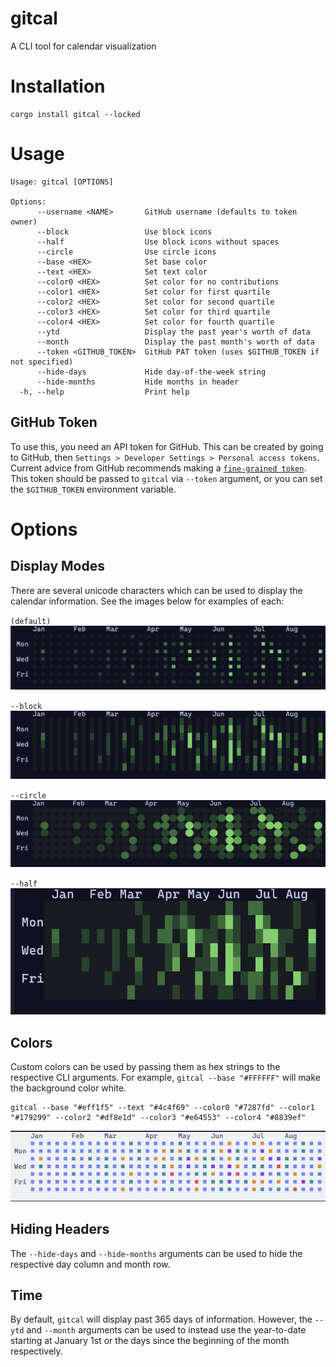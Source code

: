 # gitcal

A CLI tool for calendar visualization

# Installation

```shell
cargo install gitcal --locked
```

# Usage

```shell
Usage: gitcal [OPTIONS]

Options:
      --username <NAME>       GitHub username (defaults to token owner)
      --block                 Use block icons
      --half                  Use block icons without spaces
      --circle                Use circle icons
      --base <HEX>            Set base color
      --text <HEX>            Set text color
      --color0 <HEX>          Set color for no contributions
      --color1 <HEX>          Set color for first quartile
      --color2 <HEX>          Set color for second quartile
      --color3 <HEX>          Set color for third quartile
      --color4 <HEX>          Set color for fourth quartile
      --ytd                   Display the past year's worth of data
      --month                 Display the past month's worth of data
      --token <GITHUB_TOKEN>  GitHub PAT token (uses $GITHUB_TOKEN if not specified)
      --hide-days             Hide day-of-the-week string
      --hide-months           Hide months in header
  -h, --help                  Print help
```

## GitHub Token

To use this, you need an API token for GitHub. This can be created by going to GitHub, then `Settings > Developer Settings > Personal access tokens`. Current advice from GitHub recommends making a [`fine-grained token`](https://github.com/settings/tokens?type=beta). This token should be passed to `gitcal` via `--token` argument, or you can set the `$GITHUB_TOKEN` environment variable.


# Options

## Display Modes
There are several unicode characters which can be used to display the calendar information. See the images below for examples of each:

`(default)`
![](img/default.png)

`--block`
![](img/block.png)

`--circle`
![](img/circle.png)

`--half`
![](img/half.png)

## Colors
Custom colors can be used by passing them as hex strings to the respective CLI arguments. For example, `gitcal --base "#FFFFFF"` will make the background color white.

```
gitcal --base "#eff1f5" --text "#4c4f69" --color0 "#7287fd" --color1 "#179299" --color2 "#df8e1d" --color3 "#e64553" --color4 "#8839ef"
```
![](img/custom_colors.png)

## Hiding Headers
The `--hide-days` and `--hide-months` arguments can be used to hide the respective day column and month row.

## Time

By default, `gitcal` will display past 365 days of information. However, the `--ytd` and `--month` arguments can be used to instead use the year-to-date starting at January 1st or the days since the beginning of the month respectively.
